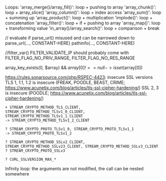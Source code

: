 Loops:
    'array_merge()/array_fill()': loop + pushing to array
    'array_chunk()':              loop + array_slice()
    'array_column()':             loop + index access
    'array_sum()':                loop + summing up
    'array_product()':            loop + multiplication
    'implode()':                  loop + concatenation
    'array_filter()':             loop + if + pushing to array
    'array_map()':                loop + transforming value
    'in_array()/array_search()':  loop + comparison + break

// evaluate if parse_url() misused and can be narrowed down to
parse_url(..., CONSTANT-HERE)
pathinfo(..., CONSTANT-HERE)

//filter_var()
FILTER_VALIDATE_IP should probably come with FILTER_FLAG_NO_PRIV_RANGE, FILTER_FLAG_NO_RES_RANGE


array_key_exists(0, $array) && $array[0] !== null -> isset($array[0])

https://rules.sonarsource.com/php/RSPEC-4423: insecure SSL versions
    TLS 1, 1.1, 1.2 is insecure (FREAK, POODLE, BEAST, CRIME; https://www.acunetix.com/blog/articles/tls-ssl-cipher-hardening/)
    SSL 2, 3        is insecure (POODLE; https://www.acunetix.com/blog/articles/tls-ssl-cipher-hardening/)
    
    + STREAM_CRYPTO_METHOD_TLS_CLIENT, STREAM_CRYPTO_METHOD_TLSv1_0_CLIENT, STREAM_CRYPTO_METHOD_TLSv1_1_CLIENT
    -> STREAM_CRYPTO_METHOD_TLSv1_2_CLIENT
    
    ? STREAM_CRYPTO_PROTO_TLSv1_0, STREAM_CRYPTO_PROTO_TLSv1_1
    -> STREAM_CRYPTO_PROTO_TLSv1_2
    
    ? STREAM_CRYPTO_METHOD_SSLv2_CLIENT, STREAM_CRYPTO_METHOD_SSLv23_CLIENT, STREAM_CRYPTO_METHOD_SSLv3_CLIENT
    ? STREAM_CRYPTO_PROTO_SSLv3
    
    ? CURL_SSLVERSION_MAX_*
    
Infinity loop: the arguments are not modified, the call can be nested somewhere